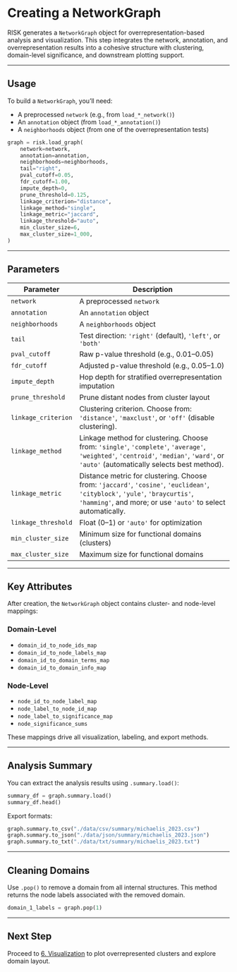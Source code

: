 # Creating a NetworkGraph

RISK generates a `NetworkGraph` object for overrepresentation-based analysis and visualization. This step integrates the network, annotation, and overrepresentation results into a cohesive structure with clustering, domain-level significance, and downstream plotting support.

---

## Usage

To build a `NetworkGraph`, you’ll need:

- A preprocessed `network` (e.g., from `load_*_network()`)
- An `annotation` object (from `load_*_annotation()`)
- A `neighborhoods` object (from one of the overrepresentation tests)

```python
graph = risk.load_graph(
    network=network,
    annotation=annotation,
    neighborhoods=neighborhoods,
    tail="right",
    pval_cutoff=0.05,
    fdr_cutoff=1.00,
    impute_depth=0,
    prune_threshold=0.125,
    linkage_criterion="distance",
    linkage_method="single",
    linkage_metric="jaccard",
    linkage_threshold="auto",
    min_cluster_size=6,
    max_cluster_size=1_000,
)
```

---

## Parameters

| Parameter           | Description                                                |
| ------------------- | ---------------------------------------------------------- |
| `network`           | A preprocessed `network`                                   |
| `annotation`       | An `annotation` object                                    |
| `neighborhoods`     | A `neighborhoods` object                                   |
| `tail`              | Test direction: `'right'` (default), `'left'`, or `'both'` |
| `pval_cutoff`       | Raw p-value threshold (e.g., 0.01–0.05)                    |
| `fdr_cutoff`        | Adjusted p-value threshold (e.g., 0.05–1.0)                |
| `impute_depth`      | Hop depth for stratified overrepresentation imputation     |
| `prune_threshold`   | Prune distant nodes from cluster layout                    |
| `linkage_criterion` | Clustering criterion. Choose from: `'distance'`, `'maxclust'`, or `'off'` (disable clustering). |
| `linkage_method`    | Linkage method for clustering. Choose from: `'single'`, `'complete'`, `'average'`, `'weighted'`, `'centroid'`, `'median'`, `'ward'`, or `'auto'` (automatically selects best method). |
| `linkage_metric`    | Distance metric for clustering. Choose from: `'jaccard'`, `'cosine'`, `'euclidean'`, `'cityblock'`, `'yule'`, `'braycurtis'`, `'hamming'`, and more; or use `'auto'` to select automatically. |
| `linkage_threshold` | Float (0–1) or `'auto'` for optimization                   |
| `min_cluster_size`  | Minimum size for functional domains (clusters)             |
| `max_cluster_size`  | Maximum size for functional domains                        |

---

## Key Attributes

After creation, the `NetworkGraph` object contains cluster- and node-level mappings:

### Domain-Level

- `domain_id_to_node_ids_map`
- `domain_id_to_node_labels_map`
- `domain_id_to_domain_terms_map`
- `domain_id_to_domain_info_map`

### Node-Level

- `node_id_to_node_label_map`
- `node_label_to_node_id_map`
- `node_label_to_significance_map`
- `node_significance_sums`

These mappings drive all visualization, labeling, and export methods.

---

## Analysis Summary

You can extract the analysis results using `.summary.load()`:

```python
summary_df = graph.summary.load()
summary_df.head()
```

Export formats:

```python
graph.summary.to_csv("./data/csv/summary/michaelis_2023.csv")
graph.summary.to_json("./data/json/summary/michaelis_2023.json")
graph.summary.to_txt("./data/txt/summary/michaelis_2023.txt")
```

---

## Cleaning Domains

Use `.pop()` to remove a domain from all internal structures. This method returns the node labels associated with the removed domain.

```python
domain_1_labels = graph.pop(1)
```

---

## Next Step

Proceed to [6. Visualization](./6_visualization.md) to plot overrepresented clusters and explore domain layout.
